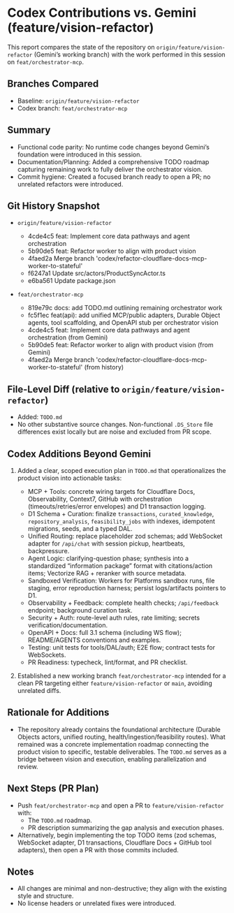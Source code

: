 # Codex Contributions vs. Gemini (feature/vision-refactor)

This report compares the state of the repository on `origin/feature/vision-refactor` (Gemini’s working branch) with the work performed in this session on `feat/orchestrator-mcp`.

## Branches Compared
- Baseline: `origin/feature/vision-refactor`
- Codex branch: `feat/orchestrator-mcp`

## Summary
- Functional code parity: No runtime code changes beyond Gemini’s foundation were introduced in this session.
- Documentation/Planning: Added a comprehensive TODO roadmap capturing remaining work to fully deliver the orchestrator vision.
- Commit hygiene: Created a focused branch ready to open a PR; no unrelated refactors were introduced.

## Git History Snapshot
- `origin/feature/vision-refactor`
  - 4cde4c5 feat: Implement core data pathways and agent orchestration
  - 5b90de5 feat: Refactor worker to align with product vision
  - 4faed2a Merge branch 'codex/refactor-cloudflare-docs-mcp-worker-to-stateful'
  - f6247a1 Update src/actors/ProductSyncActor.ts
  - e6ba561 Update package.json

- `feat/orchestrator-mcp`
  - 819e79c docs: add TODO.md outlining remaining orchestrator work
  - fc5f1ec feat(api): add unified MCP/public adapters, Durable Object agents, tool scaffolding, and OpenAPI stub per orchestrator vision
  - 4cde4c5 feat: Implement core data pathways and agent orchestration (from Gemini)
  - 5b90de5 feat: Refactor worker to align with product vision (from Gemini)
  - 4faed2a Merge branch 'codex/refactor-cloudflare-docs-mcp-worker-to-stateful' (from history)

## File-Level Diff (relative to `origin/feature/vision-refactor`)
- Added: `TODO.md`
- No other substantive source changes. Non-functional `.DS_Store` file differences exist locally but are noise and excluded from PR scope.

## Codex Additions Beyond Gemini
1. Added a clear, scoped execution plan in `TODO.md` that operationalizes the product vision into actionable tasks:
   - MCP + Tools: concrete wiring targets for Cloudflare Docs, Observability, Context7, GitHub with orchestration (timeouts/retries/error envelopes) and D1 transaction logging.
   - D1 Schema + Curation: finalize `transactions`, `curated_knowledge`, `repository_analysis`, `feasibility_jobs` with indexes, idempotent migrations, seeds, and a typed DAL.
   - Unified Routing: replace placeholder zod schemas; add WebSocket adapter for `/api/chat` with session pickup, heartbeats, backpressure.
   - Agent Logic: clarifying-question phase; synthesis into a standardized “information package” format with citations/action items; Vectorize RAG + reranker with source metadata.
   - Sandboxed Verification: Workers for Platforms sandbox runs, file staging, error reproduction harness; persist logs/artifacts pointers to D1.
   - Observability + Feedback: complete health checks; `/api/feedback` endpoint; background curation task.
   - Security + Auth: route-level auth rules, rate limiting; secrets verification/documentation.
   - OpenAPI + Docs: full 3.1 schema (including WS flow); README/AGENTS conventions and examples.
   - Testing: unit tests for tools/DAL/auth; E2E flow; contract tests for WebSockets.
   - PR Readiness: typecheck, lint/format, and PR checklist.

2. Established a new working branch `feat/orchestrator-mcp` intended for a clean PR targeting either `feature/vision-refactor` or `main`, avoiding unrelated diffs.

## Rationale for Additions
- The repository already contains the foundational architecture (Durable Objects actors, unified routing, health/ingestion/feasibility routes). What remained was a concrete implementation roadmap connecting the product vision to specific, testable deliverables. The `TODO.md` serves as a bridge between vision and execution, enabling parallelization and review.

## Next Steps (PR Plan)
- Push `feat/orchestrator-mcp` and open a PR to `feature/vision-refactor` with:
  - The `TODO.md` roadmap.
  - PR description summarizing the gap analysis and execution phases.
- Alternatively, begin implementing the top TODO items (zod schemas, WebSocket adapter, D1 transactions, Cloudflare Docs + GitHub tool adapters), then open a PR with those commits included.

## Notes
- All changes are minimal and non-destructive; they align with the existing style and structure.
- No license headers or unrelated fixes were introduced.

